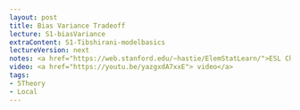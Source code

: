 ```yaml
---
layout: post
title: Bias Variance Tradeoff
lecture: S1-biasVariance
extraContent: S1-Tibshirani-modelbasics 
lectureVersion: next
notes: <a href="https://web.stanford.edu/~hastie/ElemStatLearn/">ESL Ch7</a>
video: <a href="https://youtu.be/yazgxdA7xxE"> video</a> 
tags:
- 5Theory
- Local
---
```

